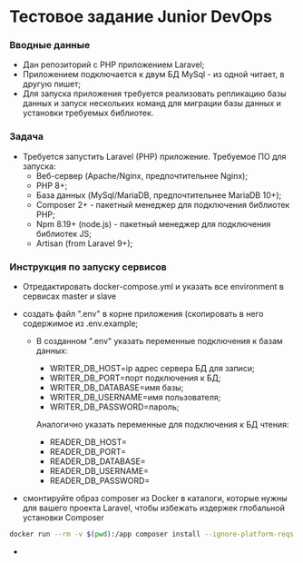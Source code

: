 # Тестовое задание Junior DevOps

### Вводные данные
*	Дан репозиторий с PHP приложением Laravel;
*	Приложением подключается к двум БД MySql - из одной читает, в другую пишет;
*   Для запуска приложения требуется реализовать репликацию базы данных и запуск нескольких команд для миграции базы данных и установки требуемых библиотек.


### Задача
* Требуется запустить Laravel (PHP) приложение. Требуемое ПО для запуска:
    * Веб-сервер (Apache/Nginx, предпочтительнее Nginx);
    * PHP 8+;
    * База данных (MySql/MariaDB, предпочтительнее MariaDB 10+);
    * Composer 2+ - пакетный менеджер для подключения библиотек PHP;
    * Npm 8.19+ (node.js) - пакетный менеджер для подключения библиотек JS;
    * Artisan (from Laravel 9+);
    
### Инструкция по запуску сервисов
* Отредактировать docker-compose.yml и указать все environment в сервисах master и slave
* создать файл ".env" в корне приложения (скопировать в него содержимое из .env.example;
    * В созданном ".env" указать переменные подключения к базам данных:
        * WRITER_DB_HOST=ip адрес сервера БД для записи;
        * WRITER_DB_PORT=порт подключения к БД;
        * WRITER_DB_DATABASE=имя базы;
        * WRITER_DB_USERNAME=имя пользователя;
        * WRITER_DB_PASSWORD=пароль;

        Аналогично указать переменные для подключения к БД чтения:
        * READER_DB_HOST=
        * READER_DB_PORT=
        * READER_DB_DATABASE=
        * READER_DB_USERNAME=
        * READER_DB_PASSWORD=
   
* смонтируйте образ composer из Docker в каталоги, которые нужны для вашего проекта Laravel, чтобы избежать издержек глобальной установки Composer
```Bash 
docker run --rm -v $(pwd):/app composer install --ignore-platform-reqs
```
*
    
       

